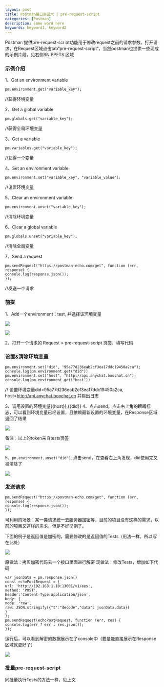 ```yaml
---
layout: post
title: Postman接口测试六 | pre-request-script
categories: [Postman]
description: some word here
keywords: keyword1, keyword2
---
```


Postman 提供pre-request-script功能用于修改request之前的请求参数。打开请求，在Request区域点击tab”pre-request-script“，当然postman也提供一些现成的示例片段，见右侧SNIPPETS 区域

### 示例介绍

1、Get an environment variable

```
pm.environment.get("variable_key");
```
//获得环境变量


2、Get a global variable

```
pm.globals.get("variable_key");
```
//获得全局环境变量

3、Get a variable

```
pm.variables.get("variable_key");
```
//获得一个变量

4、Set an environment variable

```
pm.environment.set("variable_key", "variable_value");

```
//设置环境变量

5、Clear an environment variable

```
pm.environment.unset("variable_key");
```
//清除环境变量

6、Clear a global variable

```
pm.globals.unset("variable_key");

```
//清除全局变量

7、Send a request

```
pm.sendRequest("https://postman-echo.com/get", function (err, response) {
console.log(response.json());
});
```
//发送一个请求

### 前提

1、Add一个environment：test, 并选择该环境变量

  ![](/images/2020-11-11-1.png)

  ![](/images/2020-11-11-2.png)

2、打开一个请求的 Request > pre-request-script 页签，填写代码

### 设置&清除环境变量

```
pm.environment.set("did", "95a77d236eab2cf3ea17ddc19450a2ca");
console.log(pm.environment.get("did"))
pm.environment.set("host", "http://api.anychat.boochat.cn");
console.log(pm.environment.get("host"))
```
// 设置环境变量did=95a77d236eab2cf3ea17ddc19450a2ca, host=http://api.anychat.boochat.cn 并输出日志


3、调用设置的环境变量{{host}},{{did}}
4、点击send，点击右上角的眼睛标志，可以看到环境变量已经设置，且依赖最新设置的环境变量，在Response区域返回了结果

  ![](/images/2020-11-11-3.png)

  备注：以上的token来自tests页签

  ![](/images/2020-11-11-4.png)

5、```pm.environment.unset("did");```点击send，在查看右上角发现，did使用完又被清除了

  ![](/images/2020-11-11-5.png)

### 发送请求

```
pm.sendRequest("https://postman-echo.com/get", function (err, response) {
console.log(response.json());
});
```

可利用的场景：某一类请求统一去服务器加密等，目前的项目没有这样的需求，以前的项目又这样的需求，但是不好举例了。

下面的例子是返回值是加密的，需要修改的是返回值的Tests（用法一样，所以写在此处）

  ![](/images/2020-11-11-6.png)

原做法：拷贝加密代码去一个接口里面进行解密
现做法：修改Tests，增加如下代码

```
var jsonData = pm.response.json()
const echoPostRequest = {
url: 'http://192.168.1.10:13001/v1/aes',
method: 'POST',
header:'Content-Type:application/json',
body: {
mode: 'raw',
raw: JSON.stringify({"t":"decode","data": jsonData.data})
}
};
pm.sendRequest(echoPostRequest, function (err, res) {
console.log(err ? err : res.json());
});
```
运行后，可以看到解密的数据展示在了console中（要是能直接展示在Response区域就更好了）

  ![](/images/2020-11-11-7.png)

### 批量pre-request-script

同批量执行Tests的方法一样，见上文


